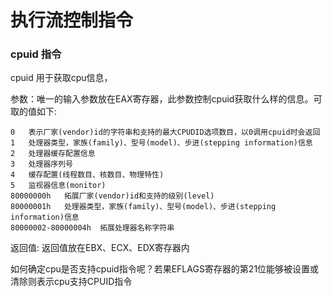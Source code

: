 # 执行流控制指令



### cpuid 指令

cpuid 用于获取cpu信息，

参数：唯一的输入参数放在EAX寄存器，此参数控制cpuid获取什么样的信息。可取的值如下:

~~~
0  	表示厂家(vendor)id的字符串和支持的最大CPUDID选项数目，以0调用cpuid时会返回
1 	处理器类型，家族(family)、型号(model)、步进(stepping information)信息
2	处理器缓存配置信息
3	处理器序列号
4	缓存配置(线程数目、核数目、物理特性)
5	监视器信息(monitor)
80000000h	拓展厂家(vendor)id和支持的级别(level)
80000001h	处理器类型，家族(family)、型号(model)、步进(stepping information)信息
80000002-80000004h	拓展处理器名称字符串
~~~



返回值: 返回值放在EBX、ECX、EDX寄存器内

如何确定cpu是否支持cpuid指令呢？若果EFLAGS寄存器的第21位能够被设置或清除则表示cpu支持CPUID指令

